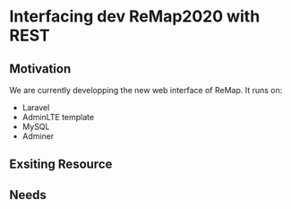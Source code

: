 # Interfacing dev ReMap2020 with REST

## Motivation

We are currently developping the new web interface of ReMap. 
It runs on: 
- Laravel
- AdminLTE template
- MySQL
- Adminer

## Exsiting Resource

## Needs



